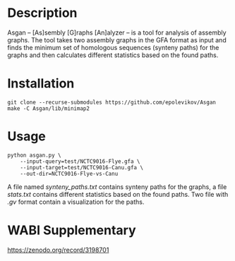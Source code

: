 # Description
Asgan – [As]sembly [G]raphs [An]alyzer – is a tool for analysis of assembly graphs.
The tool takes two assembly graphs in the GFA format as input and finds the minimum set of
homologous sequences (synteny paths) for the graphs and then calculates different statistics
based on the found paths.

# Installation
```
git clone --recurse-submodules https://github.com/epolevikov/Asgan
make -C Asgan/lib/minimap2
```

# Usage
```
python asgan.py \
    --input-query=test/NCTC9016-Flye.gfa \
    --input-target=test/NCTC9016-Canu.gfa \
    --out-dir=NCTC9016-Flye-vs-Canu
```

A file named _synteny_paths.txt_ contains synteny paths for the graphs,
a file _stats.txt_ contains different statistics based on the found paths.
Two file with _.gv_ format contain a visualization for the paths.

# WABI Supplementary

https://zenodo.org/record/3198701
